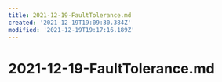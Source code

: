```yaml
---
title: 2021-12-19-FaultTolerance.md
created: '2021-12-19T19:09:30.384Z'
modified: '2021-12-19T19:17:16.189Z'
---
```


# 2021-12-19-FaultTolerance.md


